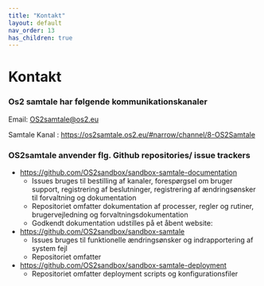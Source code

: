 ```yaml
---
title: "Kontakt"
layout: default
nav_order: 13
has_children: true
---
```

# Kontakt



### Os2 samtale har følgende kommunikationskanaler

Email: OS2samtale@os2.eu 

Samtale Kanal : https://os2samtale.os2.eu/#narrow/channel/8-OS2Samtale

  

### OS2samtale anvender flg. Github repositories/ issue trackers 

- https://github.com/OS2sandbox/sandbox-samtale-documentation
   - Issues bruges  til bestilling af kanaler, forespørgsel om bruger support,  registrering af beslutninger, registrering af ændringsønsker til forvaltning og dokumentation
   - Repositoriet  omfatter dokumentation af processer, regler og rutiner, brugervejledning og forvaltningsdokumentation
   - Godkendt dokumentation udstilles på et åbent website:
- https://github.com/OS2sandbox/sandbox-samtale
  - Issues bruges til funktionelle ændringsønsker og indrapportering af system fejl
  - Repositoriet omfatter
- https://github.com/OS2sandbox/sandbox-samtale-deployment
  - Repositoriet omfatter deployment scripts og konfigurationsfiler